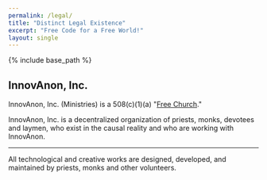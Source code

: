 ```yaml
---
permalink: /legal/
title: "Distinct Legal Existence"
excerpt: "Free Code for a Free World!"
layout: single
---
```


{% include base_path %}

## InnovAnon, Inc.

InnovAnon, Inc. (Ministries) is a 508(c)(1)(a) "[Free Church](http://www.newvisionministriesonline.org/508c1a-free-church-vs-501c3-state-church/)."

InnovAnon, Inc. is a decentralized organization of priests, monks, devotees and laymen,
who exist in the causal reality and who are working with InnovAnon.

---

All technological and creative works are designed, developed, and maintained by priests, monks and other volunteers.
